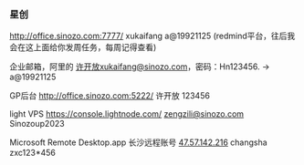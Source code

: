 ### 星创

http://office.sinozo.com:7777/ xukaifang  a@19921125   (redmind平台，往后我会在这上面给你发周任务，每周记得查看)

企业邮箱，阿里的 许开放xukaifang@sinozo.com，密码：Hn123456. -> a@19921125





GP后台  http://office.sinozo.com:5222/   许开放     123456 

light VPS   https://console.lightnode.com/   zengzili@sinozo.com Sinozoup2023 

Microsoft Remote Desktop.app 长沙远程账号 [47.57.142.216](http://47.57.142.216)    changsha   zxc123*456



















